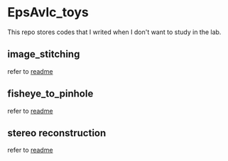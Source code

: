 # EpsAvlc_toys

This repo stores codes that I writed when I don't want to study in the lab.

## image_stitching

refer to [readme](image_stitching/readme.md)

## fisheye_to_pinhole

refer to [readme](fisheye_to_pinhole/readme.md)

## stereo reconstruction

refer to [readme](stereo_reconstruction/readme.md)
